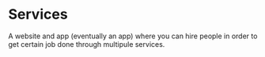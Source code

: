 # Services
A website and app (eventually an app) where you can hire people in order to get certain job done through multipule services.

